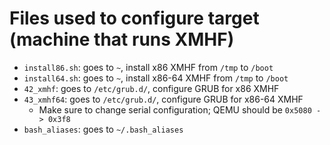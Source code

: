 # Files used to configure target (machine that runs XMHF)

* `install86.sh`: goes to `~`, install x86 XMHF from `/tmp` to `/boot`
* `install64.sh`: goes to `~`, install x86-64 XMHF from `/tmp` to `/boot`
* `42_xmhf`: goes to `/etc/grub.d/`, configure GRUB for x86 XMHF
* `43_xmhf64`: goes to `/etc/grub.d/`, configure GRUB for x86-64 XMHF
	* Make sure to change serial configuration; QEMU should be `0x5080 -> 0x3f8`
* `bash_aliases`: goes to `~/.bash_aliases`
